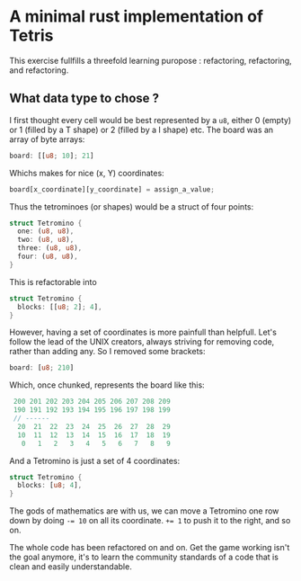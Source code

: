 # A minimal rust implementation of Tetris

This exercise fullfills a threefold learning puropose : refactoring, refactoring, and refactoring.

## What data type to chose ?

I first thought every cell would be best represented by a `u8`, either 0 (empty) or 1 (filled by a T shape) or 2 (filled by a I shape) etc.
The board was an array of byte arrays:

```rust
board: [[u8; 10]; 21]
```

Whichs makes for nice (x, Y) coordinates:

```rust
board[x_coordinate][y_coordinate] = assign_a_value;
```

Thus the tetrominoes (or shapes) would be a struct of four points:

```rust
struct Tetromino {
  one: (u8, u8),
  two: (u8, u8),
  three: (u8, u8),
  four: (u8, u8),
}
```

This is refactorable into

```rust
struct Tetromino {
  blocks: [[u8; 2]; 4],
}
```

However, having a set of coordinates is more painfull than helpfull. Let's follow the lead of the UNIX creators, always striving for removing code, rather than adding any. So I removed some brackets:

```rust
board: [u8; 210]
```

Which, once chunked, represents the board like this:

```rust
 200 201 202 203 204 205 206 207 208 209
 190 191 192 193 194 195 196 197 198 199
 // ------
  20  21  22  23  24  25  26  27  28  29
  10  11  12  13  14  15  16  17  18  19
   0   1   2   3   4   5   6   7   8   9
```

And a Tetromino is just a set of 4 coordinates:

```rust
struct Tetromino {
  blocks: [u8; 4],
}
```

The gods of mathematics are with us, we can move a Tetromino one row down by doing `-= 10` on all its coordinate. `+= 1` to push it to the right, and so on.

The whole code has been refactored on and on. Get the game working isn't the goal anymore, it's to learn the community standards of a code that is clean and easily understandable.
